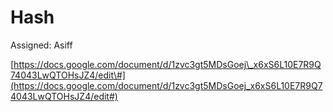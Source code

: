 # Hash

Assigned: Asiff

  
[https://docs.google.com/document/d/1zvc3gt5MDsGoej\_x6xS6L10E7R9Q74043LwQTOHsJZ4/edit\#](https://docs.google.com/document/d/1zvc3gt5MDsGoej_x6xS6L10E7R9Q74043LwQTOHsJZ4/edit#)



  






